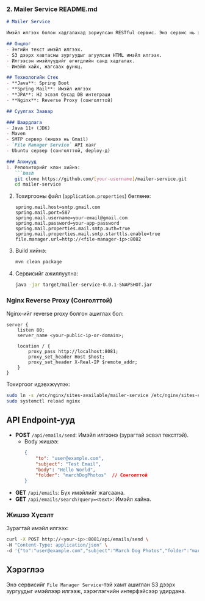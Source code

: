 ### 2. Mailer Service README.md

```markdown
# Mailer Service

Имэйл илгээх болон хадгалахад зориулсан RESTful сервис. Энэ сервис нь энгийн текст имэйл эсвэл AWS S3 дээрх зургуудыг агуулсан HTML имэйл илгээдэг.

## Онцлог
- Энгийн текст имэйл илгээх.
- S3 дээрх хавтасны зургуудыг агуулсан HTML имэйл илгээх.
- Илгээсэн имэйлүүдийг өгөгдлийн санд хадгалах.
- Имэйл хайх, жагсаах функц.

## Технологийн Стек
- **Java**: Spring Boot
- **Spring Mail**: Имэйл илгээх
- **JPA**: H2 эсвэл бусад DB интеграци
- **Nginx**: Reverse Proxy (сонголттой)

## Суулгах Заавар

### Шаардлага
- Java 11+ (JDK)
- Maven
- SMTP сервер (жишээ нь Gmail)
- `File Manager Service` API хаяг
- Ubuntu сервер (сонголттой, deploy-д)

### Алхмууд
1. Репозиторийг клон хийнэ:
   ```bash
   git clone https://github.com/[your-username]/mailer-service.git
   cd mailer-service
   ```
2. Тохиргооны файл (`application.properties`) бөглөнө:
   ```properties
   spring.mail.host=smtp.gmail.com
   spring.mail.port=587
   spring.mail.username=your-email@gmail.com
   spring.mail.password=your-app-password
   spring.mail.properties.mail.smtp.auth=true
   spring.mail.properties.mail.smtp.starttls.enable=true
   file.manager.url=http://<file-manager-ip>:8082
   ```
3. Build хийнэ:
   ```bash
   mvn clean package
   ```
4. Сервисийг ажиллуулна:
   ```bash
   java -jar target/mailer-service-0.0.1-SNAPSHOT.jar
   ```

### Nginx Reverse Proxy (Сонголттой)
Nginx-ийг reverse proxy болгон ашиглах бол:
```nginx
server {
    listen 80;
    server_name <your-public-ip-or-domain>;

    location / {
        proxy_pass http://localhost:8081;
        proxy_set_header Host $host;
        proxy_set_header X-Real-IP $remote_addr;
    }
}
```
Тохиргоог идэвхжүүлэх:
```bash
sudo ln -s /etc/nginx/sites-available/mailer-service /etc/nginx/sites-enabled/
sudo systemctl reload nginx
```

## API Endpoint-ууд
- **POST** `/api/emails/send`: Имэйл илгээнэ (зурагтай эсвэл тексттэй).
  - Body жишээ:
    ```json
    {
        "to": "user@example.com",
        "subject": "Test Email",
        "body": "Hello World",
        "folder": "marchDogPhotos"  // Сонголттой
    }
    ```
- **GET** `/api/emails`: Бүх имэйлийг жагсаана.
- **GET** `/api/emails/search?query=<text>`: Имэйл хайна.

### Жишээ Хүсэлт
Зурагтай имэйл илгээх:
```bash
curl -X POST http://<your-ip>:8081/api/emails/send \
-H "Content-Type: application/json" \
-d '{"to":"user@example.com","subject":"March Dog Photos","folder":"marchDogPhotos"}'
```

## Хэрэглээ
Энэ сервисийг `File Manager Service`-тэй хамт ашиглан S3 дээрх зургуудыг имэйлээр илгээж, хэрэглэгчийн интерфэйсээр удирдана.

